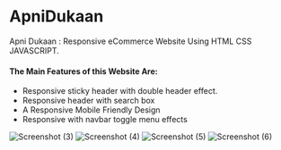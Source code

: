 # ApniDukaan
Apni Dukaan : Responsive eCommerce Website Using HTML CSS JAVASCRIPT.
#### The Main Features of this Website Are:

- Responsive sticky header with double header effect.
- Responsive header with search box
- A Responsive Mobile Friendly Design
- Responsive with navbar toggle menu effects

![Screenshot (3)](https://user-images.githubusercontent.com/71692155/115115946-bc7a6680-9fb4-11eb-99a8-d4a4886e1bc0.png)
![Screenshot (4)](https://user-images.githubusercontent.com/71692155/115116098-85f11b80-9fb5-11eb-9c1f-0681fd91f816.png)
![Screenshot (5)](https://user-images.githubusercontent.com/71692155/115116143-c6509980-9fb5-11eb-8b05-68a7d7b5d04a.png)
![Screenshot (6)](https://user-images.githubusercontent.com/71692155/115116148-c9e42080-9fb5-11eb-9965-f6f174aa1984.png)





